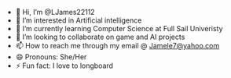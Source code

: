 - 👋 Hi, I’m @LJames22112
- 👀 I’m interested in Artificial intelligence
- 🌱 I’m currently learning Computer Science at Full Sail Univeristy
- 💞️ I’m looking to collaborate on game and AI projects
- 📫 How to reach me through my email @ Jamele7@yahoo.com
- 😄 Pronouns: She/Her
- ⚡ Fun fact: I love to longboard

<!---
LJames22112/LJames22112 is a ✨ special ✨ repository because its `README.md` (this file) appears on your GitHub profile.
You can click the Preview link to take a look at your changes.
--->
